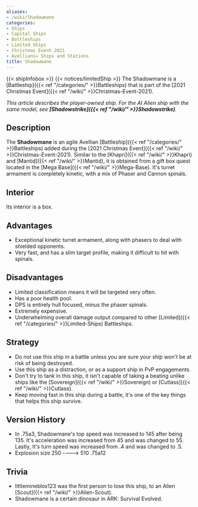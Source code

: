 ```yaml
---
aliases:
- /wiki/Shadowmane
categories:
- Ships
- Capital Ships
- Battleships
- Limited Ships
- Christmas Event 2021
- Avellians= Ships and Stations
title: Shadowmane
---
```


{{< shipInfobox >}} {{< notices/limitedShip >}} The Shadowmane is a [Battleship]({{< ref "/categories/" >}}Battleships) that is part of the [2021 Christmas Event]({{< ref "/wiki/" >}}Christmas-Event-2021).

_This article describes the player-owned ship. For the AI Alien ship with the same model, see **[Shadowstrike]({{< ref "/wiki/" >}}Shadowstrike)**._ 

## Description

The **Shadowmane** is an agile Avellian [Battleship]({{< ref "/categories/" >}}Battleships) added during the [2021 Christmas Event]({{< ref "/wiki/" >}}Christmas-Event-2021). Similar to the [Khapri]({{< ref "/wiki/" >}}Khapri) and [Mantid]({{< ref "/wiki/" >}}Mantid), it is obtained from a gift box quest located in the [Mega Base]({{< ref "/wiki/" >}}Mega-Base). It's turret armament is completely kinetic, with a mix of Phaser and Cannon spinals.

## Interior

Its interior is a box.

## Advantages

- Exceptional kinetic turret armament, along with phasers to deal with shielded opponents.
- Very fast, and has a slim target profile, making it difficult to hit with spinals.

## Disadvantages

- Limited classification means it will be targeted very often.
- Has a poor health pool.
- DPS is entirely hull focused, minus the phaser spinals.
- Extremely expensive.
- Underwhelming overall damage output compared to other [Limited]({{< ref "/categories/" >}}Limited-Ships) Battleships.

## Strategy

- Do not use this ship in a battle unless you are sure your ship won't be at risk of being destroyed.
- Use this ship as a distraction, or as a support ship in PvP engagements.
- Don't try to tank in this ship, it isn't capable of taking a beating unlike ships like the [Sovereign]({{< ref "/wiki/" >}}Sovereign) or [Cutlass]({{< ref "/wiki/" >}}Cutlass).
- Keep moving fast in this ship during a battle, it's one of the key things that helps this ship survive.

## Version History 

- In .75a3, Shadowmane's top speed was increased to 145 after being 135. It's acceleration was increased from 45 and was changed to 55. Lastly, It's turn speed was increased from .4 and was changed to .5.
- Explosion size 250 ----> 510 .75a12

## Trivia

- littlemineblox123 was the first person to lose this ship, to an Alien [Scout]({{< ref "/wiki/" >}}Alien-Scout).
- Shadowmane is a certain dinosaur in ARK: Survival Evolved.